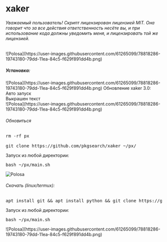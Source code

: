 # xaker
<h6>Уважаемый пользователь! Скрипт лицензирован лицензией MIT. Она говорит что за все действия ответственность несёте вы, и при использование кода должны уведомить меня, и лицензировать той же лицензией.</h6>
![Polosa](https://user-images.githubusercontent.com/61265099/78818286-19743180-79dd-11ea-84c5-f629f891dd4b.png)
<h5>Установка:</h5>
![Polosa](https://user-images.githubusercontent.com/61265099/78818286-19743180-79dd-11ea-84c5-f629f891dd4b.png)
Обновление xaker 3.0:</br>
Авто запуск </br>
Выкрашен текст </br>
![Polosa](https://user-images.githubusercontent.com/61265099/78818286-19743180-79dd-11ea-84c5-f629f891dd4b.png)
<h6>Обновиться</h6>
<pre>rm -rf px</br>
git clone https://github.com/pkgsearch/xaker ~/px/ <br></pre>
Запуск из любой директории:
<pre>bash ~/px/main.sh <br></pre>

![Polosa](https://user-images.githubusercontent.com/61265099/78818286-19743180-79dd-11ea-84c5-f629f891dd4b.png)
<h6>Скачать (linux/termux):</br></h6>
<pre>apt install git && apt install python && git clone https://github.com/pkgsearch/xaker ~/px/ && pip install requests</br></pre>
Запуск из любой директории:</br>
<pre>bash ~/px/main.sh <br></pre>
![Polosa](https://user-images.githubusercontent.com/61265099/78818286-19743180-79dd-11ea-84c5-f629f891dd4b.png)
